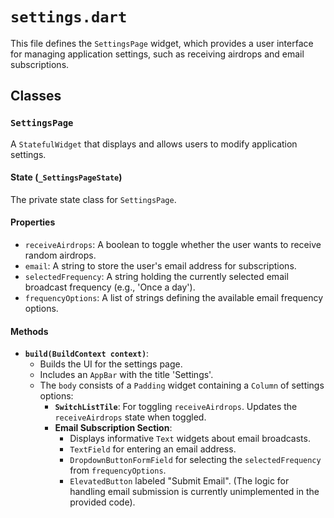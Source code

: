 # `settings.dart`

This file defines the `SettingsPage` widget, which provides a user interface for managing application settings, such as receiving airdrops and email subscriptions.

## Classes

### `SettingsPage`

A `StatefulWidget` that displays and allows users to modify application settings.

#### State (`_SettingsPageState`)

The private state class for `SettingsPage`.

#### Properties

* `receiveAirdrops`: A boolean to toggle whether the user wants to receive random airdrops.
* `email`: A string to store the user's email address for subscriptions.
* `selectedFrequency`: A string holding the currently selected email broadcast frequency (e.g., 'Once a day').
* `frequencyOptions`: A list of strings defining the available email frequency options.

#### Methods

* **`build(BuildContext context)`**:
    * Builds the UI for the settings page.
    * Includes an `AppBar` with the title 'Settings'.
    * The `body` consists of a `Padding` widget containing a `Column` of settings options:
        * **`SwitchListTile`**: For toggling `receiveAirdrops`. Updates the `receiveAirdrops` state when toggled.
        * **Email Subscription Section**:
            * Displays informative `Text` widgets about email broadcasts.
            * `TextField` for entering an email address.
            * `DropdownButtonFormField` for selecting the `selectedFrequency` from `frequencyOptions`.
            * `ElevatedButton` labeled "Submit Email". (The logic for handling email submission is currently unimplemented in the provided code).